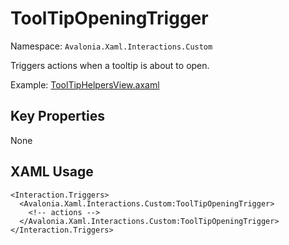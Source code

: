 # ToolTipOpeningTrigger

Namespace: `Avalonia.Xaml.Interactions.Custom`

Triggers actions when a tooltip is about to open.

Example: [ToolTipHelpersView.axaml](samples/BehaviorsTestApplication/Views/Pages/ToolTipHelpersView.axaml)

## Key Properties
None

## XAML Usage
```xaml
<Interaction.Triggers>
  <Avalonia.Xaml.Interactions.Custom:ToolTipOpeningTrigger>
    <!-- actions -->
  </Avalonia.Xaml.Interactions.Custom:ToolTipOpeningTrigger>
</Interaction.Triggers>
```
